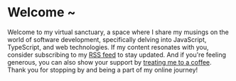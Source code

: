 # Welcome ~

Welcome to my virtual sanctuary, a space where I share my musings on the world of software development, specifically delving into JavaScript, TypeScript, and web technologies. If my content resonates with you, consider subscribing to my [RSS feed](https://vitaneri.com/rss.xml) to stay updated. And if you're feeling generous, you can also show your support by [treating me to a coffee](https://www.buymeacoffee.com/tvince). Thank you for stopping by and being a part of my online journey!
